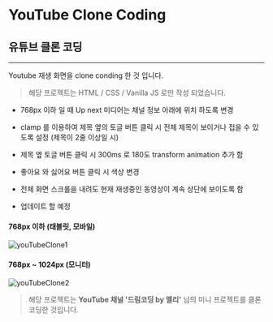 # YouTube Clone Coding

## 유튜브 클론 코딩

---

Youtube 재생 화면을 clone conding 한 것 입니다.

> 해당 프로젝트는 HTML / CSS / Vanilla JS 로만 작성 되었습니다.

- 768px 이하 일 때 Up next 미디어는 채널 정보 아래에 위치 하도록 변경

- clamp 를 이용하여 제목 옆의 토글 버튼 클릭 시 전체 제목이 보이거나 접을 수 있도록 설정 (제목이 2줄 이상일 시)

- 제목 옆 토글 버튼 클릭 시 300ms 로 180도 transform animation 추가 함

- 좋아요 와 싫어요 버튼 클릭 시 색상 변경

- 전체 화면 스크롤을 내려도 현재 재생중인 동영상이 계속 상단에 보이도록 함

- 업데이트 할 예정

#### 768px 이하 (태블릿, 모바일)
![youTubeClone1](https://user-images.githubusercontent.com/60214107/105835368-0cc5d600-600f-11eb-8f34-118709c89401.PNG)

#### 768px ~ 1024px (모니터)
![youTubeClone2](https://user-images.githubusercontent.com/60214107/105835375-0e8f9980-600f-11eb-9211-493ab80aad20.PNG)

> 해당 프로젝트는 **YouTube 채널 '드림코딩 by 엘리'** 님의 미니 프로젝트를 클론 코딩한 것입니다.
